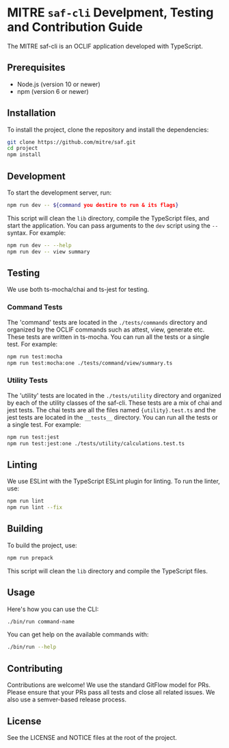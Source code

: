 # MITRE `saf-cli` Develpment, Testing and Contribution Guide

The MITRE saf-cli is an OCLIF application developed with TypeScript.

## Prerequisites

- Node.js (version 10 or newer)
- npm (version 6 or newer)

## Installation

To install the project, clone the repository and install the dependencies:

```bash
git clone https://github.com/mitre/saf.git
cd project
npm install
```

## Development

To start the development server, run:

```bash
npm run dev -- ${command you destire to run & its flags}
```

This script will clean the `lib` directory, compile the TypeScript files, and start the application. You can pass arguments to the `dev` script using the `--` syntax. For example:

```bash
npm run dev -- --help
npm run dev -- view summary
```

## Testing

We use both ts-mocha/chai and ts-jest for testing.

### Command Tests

The 'command' tests are located in the `./tests/commands` directory and organized by the OCLIF commands such as attest, view, generate etc. These tests are written in ts-mocha. You can run all the tests or a single test. For example:

```bash
npm run test:mocha
npm run test:mocha:one ./tests/command/view/summary.ts
```

### Utility Tests

The 'utility' tests are located in the `./tests/utility` directory and organized by each of the utility classes of the saf-cli. These tests are a mix of chai and jest tests. The chai tests are all the files named `{utility}.test.ts` and the jest tests are located in the `__tests__` directory. You can run all the tests or a single test. For example:

```bash
npm run test:jest
npm run test:jest:one ./tests/utility/calculations.test.ts
```

## Linting

We use ESLint with the TypeScript ESLint plugin for linting. To run the linter, use:

```bash
npm run lint
npm run lint --fix
```

## Building

To build the project, use:

```bash
npm run prepack
```

This script will clean the `lib` directory and compile the TypeScript files.

## Usage

Here's how you can use the CLI:

```bash
./bin/run command-name
```

You can get help on the available commands with:

```bash
./bin/run --help
```

## Contributing

Contributions are welcome! We use the standard GitFlow model for PRs. Please ensure that your PRs pass all tests and close all related issues. We also use a semver-based release process.

## License

See the LICENSE and NOTICE files at the root of the project.
